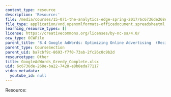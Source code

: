 ```yaml
---
content_type: resource
description: 'Resource:'
file: /media/courses/15-071-the-analytics-edge-spring-2017/6c6736de268eba227428e8b8eda77117_GoogleAdWords_Greedy_Complete.xlsx
file_type: application/vnd.openxmlformats-officedocument.spreadsheetml.sheet
learning_resource_types: []
license: https://creativecommons.org/licenses/by-nc-sa/4.0/
ocw_type: OCWFile
parent_title: '8.4 Google AdWords: Optimizing Online Advertising  (Recitation)'
parent_type: CourseSection
parent_uid: ba7cbf9c-8693-f7f0-73ab-2fc26c0c9b2d
resourcetype: Other
title: GoogleAdWords_Greedy_Complete.xlsx
uid: 6c6736de-268e-ba22-7428-e8b8eda77117
video_metadata:
  youtube_id: null
---
```

Resource: